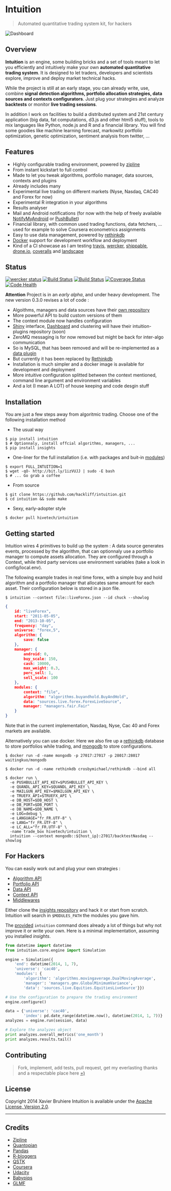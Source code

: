 Intuition
=========

> Automated quantitative trading system kit, for hackers


![Dashboard](https://raw.github.com/hivetech/hivetech.github.io/master/images/QuantDashboard.png)


Overview
--------

**Intuition** is an engine, some building bricks and a set of tools meant to
let you efficiently and intuitively make your own **automated quantitative trading
system**. It is designed to let traders, developers and scientists explore,
improve and deploy market technical hacks.

While the project is still at an early stage, you can already write, use, combine
**signal detection algorithms, portfolio allocation strategies, data sources
and contexts configurators**. Just plug your strategies and analyze
**backtests** or monitor **live trading sessions**.

In addition I work on facilities to build a distributed system and
21st century application (big data, fat computations, d3.js and other html5
stuff), tools to mix languages like Python, node.js and R and a financial
library. You will find some goodies like machine learning forecast, markowitz
portfolio optimization, genetic optimization, sentiment analysis from twitter, ...


Features
--------

* Highly configurable trading environment, powered by [zipline](https://github.com/quantopian/zipline)
* From instant kickstart to full control
* Made to let you tweak algorithms, portfolio manager, data sources, contexts and plugins
* Already includes many
* Experimental live trading on different markets (Nyse, Nasdaq, CAC40 and Forex for now)
* Experimental R integration in your algorithms
* Results analyser
* Mail and Android notifications (for now with the help of freely available [NotifyMyAndroid](http://www.notifymyandroid.com/) or [PushBullet](https://www.pushbullet.com))
* Financial library, with common used trading functions, data fetchers, ... used for example to solve Coursera econometrics assignments
* Easy to use data management, powered by [rethinkdb](rethinkdb.com)
* [Docker](docker.io) support for development workflow and deployment
* Kind of a CI showcase as I am testing [travis](https://travis-ci.org), [wercker](wercker.com), [shippable](shippable.com), [drone.io](shippable.com), [coveralls](coveralls.io) and [landscape](landscape.io)


Status
------

<!--[![License](https://pypip.in/license/intuition/badge.png)](https://pypi.python.org/pypi/intuition/)-->
<!--[![wercker status](https://app.wercker.com/status/f39a4be40502a31b3dcb94875c787b56/m "wercker status")](https://app.wercker.com/project/bykey/f39a4be40502a31b3dcb94875c787b56)-->
[![wercker status](https://app.wercker.com/status/f39a4be40502a31b3dcb94875c787b56 "wercker status")](https://app.wercker.com/project/bykey/f39a4be40502a31b3dcb94875c787b56)
[![Build Status](https://drone.io/github.com/hackliff/intuition/status.png)](https://drone.io/github.com/hackliff/intuition/latest)
[![Build Status](https://travis-ci.org/hackliff/intuition.png?branch=develop)](https://travis-ci.org/hackliff/intuition)
[![Coverage Status](https://coveralls.io/repos/hackliff/intuition/badge.png)](https://coveralls.io/r/hackliff/intuition)
[![Code Health](https://landscape.io/github/hackliff/intuition/develop/landscape.png)](https://landscape.io/github/hackliff/intuition/develop)

**Attention** Project is in an *early alpha*, and under heavy development.
 The new version 0.3.0 revises a lot of code :

* Algoithms, managers and data sources have their [own repository](https://github.com/hackliff/insights)
* More powerful API to build custom versions of them
* The context module now handles configuration
* [Shiny](http://www.rstudio.com/shiny/) interface, [Dashboard](http://fdietz.github.io/team_dashboard/) and clustering will have their intuition-plugins repository (soon)
* ZeroMQ messaging is for now removed but might be back for inter-algo communication
* So is MySQL, that has been removed and will be re-implemented as a [data plugin](https://github.com/hackliff/intuition-modules/tree/develop/plugins)
* But currently it has been replaced by [Rethinkdb](rethinkdb.com)
* Installation is much simpler and a docker image is available for development and deployment
* More intuitive configuration splitted between the context mentioned, command line argument and environment variables
* And a lot (I mean A LOT) of house keeping and code desgin stuff


Installation
------------

You are just a few steps away from algoritmic trading. Choose one of the
following installation method

* The usual way

```console
$ pip install intuition
$ # Optionnaly, install offcial algorithms, managers, ...
$ pip install insights
```

* One-liner for the full installation (i.e. with packages and buit-in
  [modules](https://github.com/hackliff/insights))

```console
$ export FULL_INTUITION=1
$ wget -qO- http://bit.ly/1izVUJJ | sudo -E bash
$ # ... Go grab a coffee
```

* From source

```console
$ git clone https://github.com/hackliff/intuition.git
$ cd intuition && sudo make
```

* Sexy, early-adopter style

```console
$ docker pull hivetech/intuition
```

Getting started
---------------

Intuition wires 4 primitives to build up the system : A data source generates
events, processed by the algorithm, that can optionnaly use a portfolio manager
to compute assets allocation. They are configured through a Context, while
third party services use environment variables (take a look in
config/local.env).

The following example trades in real time forex, with a simple buy and hold
algorithm and a portfolio manager that allocates same amount for each asset.
Their configuration below is stored in a json file.

```console
$ intuition --context file::liveForex.json --id chuck --showlog
```

```json
{
    id: "liveForex",
    start: "2011-05-05",
    end: "2013-10-05",
    frequency: "day",
    universe: "forex,5",
    algorithm: {
        save: false
    },
    manager: {
        android: 0,
        buy_scale: 150,
        cash: 10000,
        max_weight: 0.3,
        perc_sell: 1,
        sell_scale: 100
    },
    modules: {
        context: "file",
        algorithm: "algorithms.buyandhold.BuyAndHold",
        data: "sources.live.forex.ForexLiveSource",
        manager: "managers.fair.Fair"
    }
}
```

Note that in the current implementation, Nasdaq, Nyse, Cac 40 and Forex markets
are available.

Alternatively you can use docker. Here we also fire up a [rethinkdb](rethinkdb.com)
database to store portfolios while trading, and
[mongodb](http://www.mongodb.org/) to store configurations.

```console
$ docker run -d -name mongodb -p 27017:27017 -p 28017:28017 waitingkuo/mongodb

$ docker run -d -name rethinkdb crosbymichael/rethinkdb --bind all

$ docker run \
  -e PUSHBULLET_API_KEY=$PUSHBULLET_API_KEY \
  -e QUANDL_API_KEY=$QUANDL_API_KEY \
  -e MAILGUN_API_KEY=$MAILGUN_API_KEY \
  -e TRUEFX_API=$TRUEFX_API \
  -e DB_HOST=$DB_HOST \
  -e DB_PORT=$DB_PORT \
  -e DB_NAME=$DB_NAME \
  -e LOG=debug \
  -e LANGUAGE="fr_FR.UTF-8" \
  -e LANG="fr_FR.UTF-8" \
  -e LC_ALL="fr_FR.UTF-8" \
  -name trade_box hivetech/intuition \
  intuition --context mongodb::${host_ip}:27017/backtestNasdaq --showlog
```

For Hackers
-----------

You can easily work out and plug your own strategies :

* [Algorithm API](https://github.com/hackliff/insights/blob/develop/insights/algorithms/readme.md)
* [Portfolio API](https://github.com/hackliff/insights/blob/develop/insights/managers/readme.md)
* [Data API](https://github.com/hackliff/insights/blob/develop/insights/sources/readme.md)
* [Context API](https://github.com/hackliff/insights/blob/develop/insights/contexts/readme.md)
* [Middlewares](https://github.com/hackliff/insights/blob/develop/insights/plugins/readme.md)

Either clone the [insights repository](https://github.com/hackliff/insights)
and hack it or start from scratch. Intuition will search in ``$MODULES_PATH``
the modules you gave him.


The [provided](https://github.com/hackliff/intuition/blob/develop/app/intuition)
``intuition`` command does already a lot of things but why not improve it or
write your own. Here is a minimal implementation, assuming you installed
*insights*.

```python
from datetime import datetime
from intuition.core.engine import Simulation

engine = Simulation({
    'end': datetime(2014, 1, 7),
    'universe': 'cac40',
    'modules': {
        'algorithm': 'algorithms.movingaverage.DualMovingAverage',
        'manager': 'managers.gmv.GlobalMinimumVariance',
        'data': 'sources.live.Equities.EquitiesLiveSource'}})

# Use the configuration to prepare the trading environment
engine.configure()

data = {'universe': 'cac40',
        'index': pd.date_range(datetime.now(), datetime(2014, 1, 7))}
analyzes = engine.run(session, data)

# Explore the analyzes object
print analyzes.overall_metrics('one_month')
print analyzes.results.tail()
```


Contributing
------------

> Fork, implement, add tests, pull request, get my everlasting thanks and a
> respectable place here [=)](https://github.com/jondot/groundcontrol)


License
-------

Copyright 2014 Xavier Bruhiere
Intuition is available under the [Apache License, Version 2.0](http://www.apache.org/licenses/LICENSE-2.0.html).

---------------------------------------------------------------

Credits
-------

* [Zipline](http://github.com/quantopian/zipline)
* [Quantopian](http://www.quantopian.com/)
* [Pandas](http://github.com/pydata/pandas)
* [R-bloggers](http://www.r-bloggers.com/)
* [QSTK](https://github.com/tucker777/QSTK)
* [Coursera](http://www.coursera.org/)
* [Udacity](http://www.udacity.com/)
* [Babypips](http://www.babypips.com/)
* [GLMF](http://www.unixgarden.com/)
